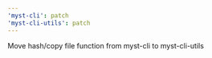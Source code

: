 ```yaml
---
'myst-cli': patch
'myst-cli-utils': patch
---
```


Move hash/copy file function from myst-cli to myst-cli-utils
